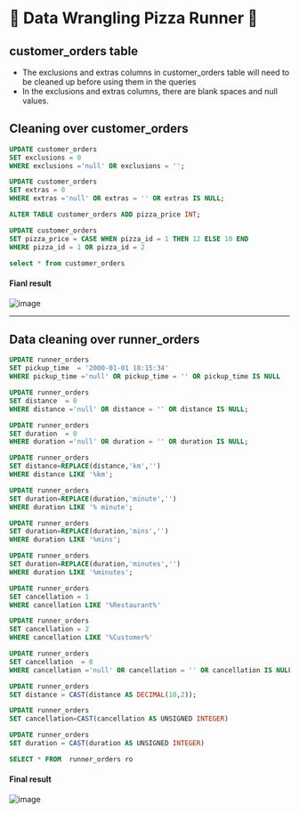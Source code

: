 # 🍕 Data Wrangling Pizza Runner 🍕

## customer_orders table
- The exclusions and extras columns in customer_orders table will need to be cleaned up before using them in the queries  
- In the exclusions and extras columns, there are blank spaces and null values.

##  Cleaning over customer_orders 
``` sql
UPDATE customer_orders
SET exclusions = 0 
WHERE exclusions ='null' OR exclusions = '';

UPDATE customer_orders
SET extras = 0 
WHERE extras ='null' OR extras = '' OR extras IS NULL;

ALTER TABLE customer_orders ADD pizza_price INT;

UPDATE customer_orders 
SET pizza_price = CASE WHEN pizza_id = 1 THEN 12 ELSE 10 END 
WHERE pizza_id = 1 OR pizza_id = 2

select * from customer_orders
``` 

#### Fianl result
![image](https://github.com/djalmajr07/SQL_CHALLENGE/assets/85264359/f8866d36-b51a-47a2-af71-f9939d91fdaa)


*** 

##  Data cleaning over runner_orders 
``` sql
UPDATE runner_orders
SET pickup_time  = '2000-01-01 18:15:34' 
WHERE pickup_time ='null' OR pickup_time = '' OR pickup_time IS NULL

UPDATE runner_orders
SET distance  = 0 
WHERE distance ='null' OR distance = '' OR distance IS NULL;

UPDATE runner_orders
SET duration  = 0 
WHERE duration ='null' OR duration = '' OR duration IS NULL;

UPDATE runner_orders 
SET distance=REPLACE(distance,'km','') 
WHERE distance LIKE '%km';

UPDATE runner_orders 
SET duration=REPLACE(duration,'minute','') 
WHERE duration LIKE '% minute'; 

UPDATE runner_orders 
SET duration=REPLACE(duration,'mins','') 
WHERE duration LIKE '%mins';

UPDATE runner_orders 
SET duration=REPLACE(duration,'minutes','') 
WHERE duration LIKE '%minutes';

UPDATE runner_orders 
SET cancellation = 1 
WHERE cancellation LIKE '%Restaurant%'

UPDATE runner_orders 
SET cancellation = 2 
WHERE cancellation LIKE '%Customer%'

UPDATE runner_orders
SET cancellation  = 0 
WHERE cancellation ='null' OR cancellation = '' OR cancellation IS NULL;

UPDATE runner_orders 
SET distance = CAST(distance AS DECIMAL(10,2));

UPDATE runner_orders 
SET cancellation=CAST(cancellation AS UNSIGNED INTEGER)

UPDATE runner_orders 
SET duration = CAST(duration AS UNSIGNED INTEGER)

SELECT * FROM  runner_orders ro 
```
#### Final result
![image](https://github.com/djalmajr07/SQL_CHALLENGE/assets/85264359/6724a5b6-e2a8-4a1d-9f9b-35169dc6ffc1)

